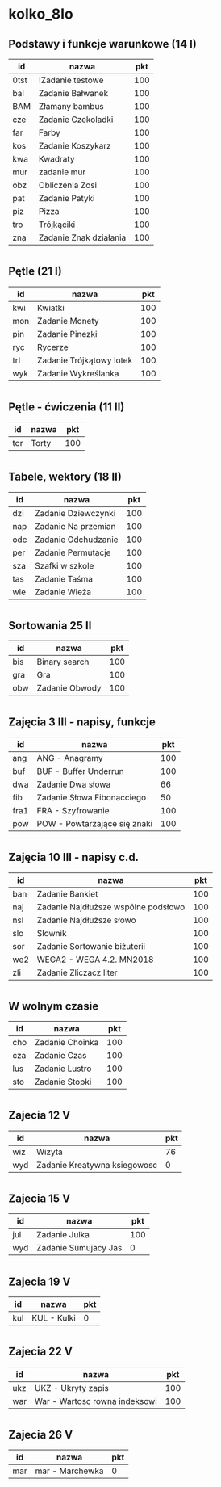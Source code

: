 # kolko_8lo

## Podstawy i funkcje warunkowe (14 I)

| id | nazwa | pkt |
|-----|-------------|-----|
| 0tst | !Zadanie testowe | 100 |
| bal | Zadanie Bałwanek | 100 |
| BAM | Złamany bambus | 100 |
| cze | Zadanie Czekoladki | 100 |
| far | Farby |	100 |
| kos |	Zadanie Koszykarz | 100 |
| kwa | Kwadraty | 100 |
| mur | zadanie mur | 100 |
| obz | Obliczenia Zosi | 100 |
| pat | Zadanie Patyki | 100 |
| piz | Pizza | 100 |
| tro | Trójkąciki | 100 |
| zna | Zadanie Znak działania | 100 |

#
## Pętle (21 I)

| id | nazwa | pkt |
|-----|-------------|-----|
| kwi |	Kwiatki | 100 |
| mon | Zadanie Monety | 100 |
| pin | Zadanie Pinezki | 100 |
| ryc | Rycerze | 100 |
| trl | Zadanie Trójkątowy lotek | 100 |
| wyk | Zadanie Wykreślanka | 100 |

#
## Pętle - ćwiczenia (11 II)

| id | nazwa | pkt |
|-----|-------------|-----|
| tor | Torty | 100 |

#
## Tabele, wektory (18 II)

| id | nazwa | pkt |
|-----|-------------|-----|
| dzi | Zadanie Dziewczynki | 100 |
| nap |	Zadanie Na przemian | 100 |
| odc | Zadanie Odchudzanie | 100 |
| per |	Zadanie Permutacje | 100 |
| sza | Szafki w szkole | 100 |
| tas | Zadanie Taśma | 100 |
| wie | Zadanie Wieża | 100 |

#
## Sortowania 25 II

| id | nazwa | pkt |
|-----|-------------|-----|
| bis |	Binary search | 100 |
| gra | Gra | 100 |
| obw |	Zadanie Obwody | 100 |

#
## Zajęcia 3 III - napisy, funkcje
| id | nazwa | pkt |
|-----|-------------|-----|
| ang |	ANG - Anagramy | 100
| buf | BUF - Buffer Underrun | 100
| dwa | Zadanie Dwa słowa | 66
| fib | Zadanie Słowa Fibonacciego | 50
| fra1 | FRA - Szyfrowanie | 100
| pow | POW - Powtarzające się znaki | 100

#
## Zajęcia 10 III - napisy c.d.
| id | nazwa | pkt |
|-----|-------------|-----|
| ban | Zadanie Bankiet | 100 	
| naj | Zadanie Najdłuższe wspólne podsłowo | 100 	
| nsl | Zadanie Najdłuższe słowo | 100
| slo | Slownik | 100	
| sor | Zadanie Sortowanie biżuterii | 100 	
| we2 | WEGA2 - WEGA 4.2. MN2018 | 100	
| zli | Zadanie Zliczacz liter | 100

#
## W wolnym czasie
| id | nazwa | pkt |
|-----|-------------|-----|
| cho | Zadanie Choinka | 100
| cza | Zadanie Czas | 100
| lus | Zadanie Lustro | 100
| sto | Zadanie Stopki | 100

#
## Zajecia 12 V
| id | nazwa | pkt |
|-----|-------------|-----|
| wiz | Wizyta | 76
| wyd | Zadanie Kreatywna ksiegowosc | 0

#
## Zajecia 15 V
| id | nazwa | pkt |
|-----|-------------|-----|
| jul | Zadanie Julka | 100
| wyd | Zadanie Sumujacy Jas | 0

#
## Zajecia 19 V
| id | nazwa | pkt |
|-----|-------------|-----|
| kul | KUL - Kulki | 0

#
## Zajecia 22 V
| id | nazwa | pkt |
|-----|-------------|-----|
| ukz | UKZ - Ukryty zapis | 100
| war | War - Wartosc rowna indeksowi | 100

#
## Zajecia 26 V
| id | nazwa | pkt |
|-----|-------------|-----|
| mar | mar - Marchewka | 0